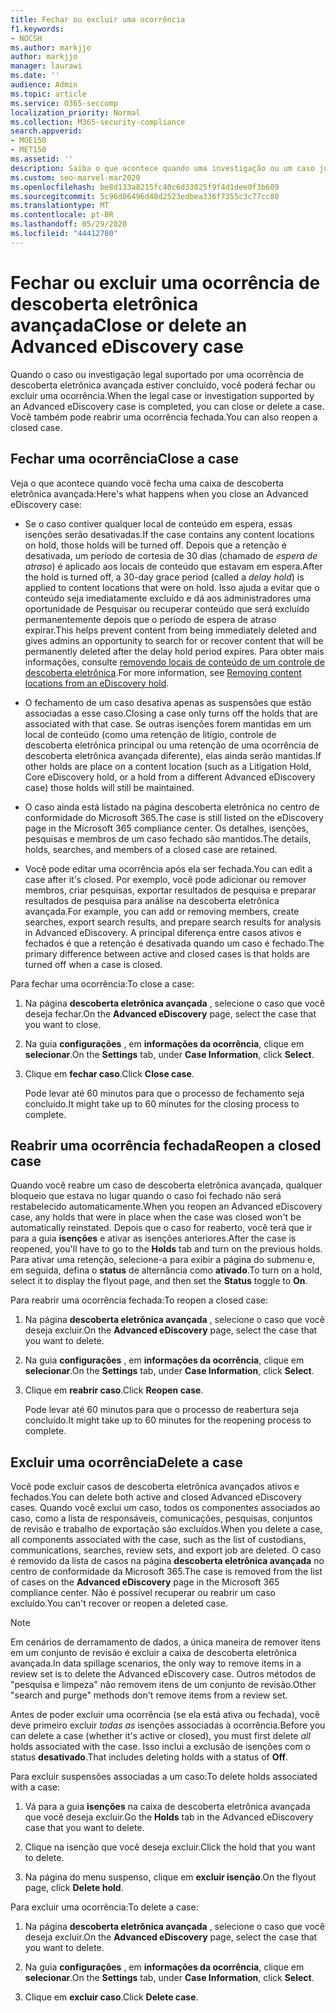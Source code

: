 ```yaml
---
title: Fechar ou excluir uma ocorrência
f1.keywords:
- NOCSH
ms.author: markjjo
author: markjjo
manager: laurawi
ms.date: ''
audience: Admin
ms.topic: article
ms.service: O365-seccomp
localization_priority: Normal
ms.collection: M365-security-compliance
search.appverid:
- MOE150
- MET150
ms.assetid: ''
description: Saiba o que acontece quando uma investigação ou um caso jurídico suportado por um caso de descoberta eletrônica avançada é fechado ou excluído.
ms.custom: seo-marvel-mar2020
ms.openlocfilehash: be8d133a8215fc40c6d33025f9f4d1dee0f3b609
ms.sourcegitcommit: 5c96d06496d40d2523edbea336f7355c3c77cc80
ms.translationtype: MT
ms.contentlocale: pt-BR
ms.lasthandoff: 05/29/2020
ms.locfileid: "44412780"
---
```

# <a name="close-or-delete-an-advanced-ediscovery-case"></a><span data-ttu-id="c6672-103">Fechar ou excluir uma ocorrência de descoberta eletrônica avançada</span><span class="sxs-lookup"><span data-stu-id="c6672-103">Close or delete an Advanced eDiscovery case</span></span>

<span data-ttu-id="c6672-104">Quando o caso ou investigação legal suportado por uma ocorrência de descoberta eletrônica avançada estiver concluído, você poderá fechar ou excluir uma ocorrência.</span><span class="sxs-lookup"><span data-stu-id="c6672-104">When the legal case or investigation supported by an Advanced eDiscovery case is completed, you can close or delete a case.</span></span> <span data-ttu-id="c6672-105">Você também pode reabrir uma ocorrência fechada.</span><span class="sxs-lookup"><span data-stu-id="c6672-105">You can also reopen a closed case.</span></span>

## <a name="close-a-case"></a><span data-ttu-id="c6672-106">Fechar uma ocorrência</span><span class="sxs-lookup"><span data-stu-id="c6672-106">Close a case</span></span>

<span data-ttu-id="c6672-107">Veja o que acontece quando você fecha uma caixa de descoberta eletrônica avançada:</span><span class="sxs-lookup"><span data-stu-id="c6672-107">Here's what happens when you close an Advanced eDiscovery case:</span></span>

- <span data-ttu-id="c6672-108">Se o caso contiver qualquer local de conteúdo em espera, essas isenções serão desativadas.</span><span class="sxs-lookup"><span data-stu-id="c6672-108">If the case contains any content locations on hold, those holds will be turned off.</span></span> <span data-ttu-id="c6672-109">Depois que a retenção é desativada, um período de cortesia de 30 dias (chamado de *espera de atraso*) é aplicado aos locais de conteúdo que estavam em espera.</span><span class="sxs-lookup"><span data-stu-id="c6672-109">After the hold is turned off, a 30-day grace period (called a *delay hold*) is applied to content locations that were on hold.</span></span> <span data-ttu-id="c6672-110">Isso ajuda a evitar que o conteúdo seja imediatamente excluído e dá aos administradores uma oportunidade de Pesquisar ou recuperar conteúdo que será excluído permanentemente depois que o período de espera de atraso expirar.</span><span class="sxs-lookup"><span data-stu-id="c6672-110">This helps prevent content from being immediately deleted and gives admins an opportunity to search for or recover content that will be permanently deleted after the delay hold period expires.</span></span> <span data-ttu-id="c6672-111">Para obter mais informações, consulte [removendo locais de conteúdo de um controle de descoberta eletrônica](create-ediscovery-holds.md#removing-content-locations-from-an-ediscovery-hold).</span><span class="sxs-lookup"><span data-stu-id="c6672-111">For more information, see [Removing content locations from an eDiscovery hold](create-ediscovery-holds.md#removing-content-locations-from-an-ediscovery-hold).</span></span>

- <span data-ttu-id="c6672-112">O fechamento de um caso desativa apenas as suspensões que estão associadas a esse caso.</span><span class="sxs-lookup"><span data-stu-id="c6672-112">Closing a case only turns off the holds that are associated with that case.</span></span> <span data-ttu-id="c6672-113">Se outras isenções forem mantidas em um local de conteúdo (como uma retenção de litígio, controle de descoberta eletrônica principal ou uma retenção de uma ocorrência de descoberta eletrônica avançada diferente), elas ainda serão mantidas.</span><span class="sxs-lookup"><span data-stu-id="c6672-113">If other holds are place on a content location (such as a Litigation Hold, Core eDiscovery hold, or a hold from a different Advanced eDiscovery case) those holds will still be maintained.</span></span>

- <span data-ttu-id="c6672-114">O caso ainda está listado na página descoberta eletrônica no centro de conformidade do Microsoft 365.</span><span class="sxs-lookup"><span data-stu-id="c6672-114">The case is still listed on the eDiscovery page in the Microsoft 365 compliance center.</span></span> <span data-ttu-id="c6672-115">Os detalhes, isenções, pesquisas e membros de um caso fechado são mantidos.</span><span class="sxs-lookup"><span data-stu-id="c6672-115">The details, holds, searches, and members of a closed case are retained.</span></span>

- <span data-ttu-id="c6672-116">Você pode editar uma ocorrência após ela ser fechada.</span><span class="sxs-lookup"><span data-stu-id="c6672-116">You can edit a case after it's closed.</span></span> <span data-ttu-id="c6672-117">Por exemplo, você pode adicionar ou remover membros, criar pesquisas, exportar resultados de pesquisa e preparar resultados de pesquisa para análise na descoberta eletrônica avançada.</span><span class="sxs-lookup"><span data-stu-id="c6672-117">For example, you can add or removing members, create searches, export search results, and prepare search results for analysis in Advanced eDiscovery.</span></span> <span data-ttu-id="c6672-118">A principal diferença entre casos ativos e fechados é que a retenção é desativada quando um caso é fechado.</span><span class="sxs-lookup"><span data-stu-id="c6672-118">The primary difference between active and closed cases is that holds are turned off when a case is closed.</span></span>

<span data-ttu-id="c6672-119">Para fechar uma ocorrência:</span><span class="sxs-lookup"><span data-stu-id="c6672-119">To close a case:</span></span>

1. <span data-ttu-id="c6672-120">Na página **descoberta eletrônica avançada** , selecione o caso que você deseja fechar.</span><span class="sxs-lookup"><span data-stu-id="c6672-120">On the **Advanced eDiscovery** page, select the case that you want to close.</span></span>

2. <span data-ttu-id="c6672-121">Na guia **configurações** , em **informações da ocorrência**, clique em **selecionar**.</span><span class="sxs-lookup"><span data-stu-id="c6672-121">On the **Settings** tab, under **Case Information**, click **Select**.</span></span>

3. <span data-ttu-id="c6672-122">Clique em **fechar caso**.</span><span class="sxs-lookup"><span data-stu-id="c6672-122">Click **Close case**.</span></span>

   <span data-ttu-id="c6672-123">Pode levar até 60 minutos para que o processo de fechamento seja concluído.</span><span class="sxs-lookup"><span data-stu-id="c6672-123">It might take up to 60 minutes for the closing process to complete.</span></span>

## <a name="reopen-a-closed-case"></a><span data-ttu-id="c6672-124">Reabrir uma ocorrência fechada</span><span class="sxs-lookup"><span data-stu-id="c6672-124">Reopen a closed case</span></span>

<span data-ttu-id="c6672-125">Quando você reabre um caso de descoberta eletrônica avançada, qualquer bloqueio que estava no lugar quando o caso foi fechado não será restabelecido automaticamente.</span><span class="sxs-lookup"><span data-stu-id="c6672-125">When you reopen an Advanced eDiscovery case, any holds that were in place when the case was closed won't be automatically reinstated.</span></span> <span data-ttu-id="c6672-126">Depois que o caso for reaberto, você terá que ir para a guia **isenções** e ativar as isenções anteriores.</span><span class="sxs-lookup"><span data-stu-id="c6672-126">After the case is reopened, you'll have to go to the **Holds** tab and turn on the previous holds.</span></span> <span data-ttu-id="c6672-127">Para ativar uma retenção, selecione-a para exibir a página do submenu e, em seguida, defina o **status** de alternância como **ativado**.</span><span class="sxs-lookup"><span data-stu-id="c6672-127">To turn on a hold, select it to display the flyout page, and then set the **Status** toggle to **On**.</span></span>

<span data-ttu-id="c6672-128">Para reabrir uma ocorrência fechada:</span><span class="sxs-lookup"><span data-stu-id="c6672-128">To reopen a closed case:</span></span>

1. <span data-ttu-id="c6672-129">Na página **descoberta eletrônica avançada** , selecione o caso que você deseja excluir.</span><span class="sxs-lookup"><span data-stu-id="c6672-129">On the **Advanced eDiscovery** page, select the case that you want to delete.</span></span>

2. <span data-ttu-id="c6672-130">Na guia **configurações** , em **informações da ocorrência**, clique em **selecionar**.</span><span class="sxs-lookup"><span data-stu-id="c6672-130">On the **Settings** tab, under **Case Information**, click **Select**.</span></span>

3. <span data-ttu-id="c6672-131">Clique em **reabrir caso**.</span><span class="sxs-lookup"><span data-stu-id="c6672-131">Click **Reopen case**.</span></span>

   <span data-ttu-id="c6672-132">Pode levar até 60 minutos para que o processo de reabertura seja concluído.</span><span class="sxs-lookup"><span data-stu-id="c6672-132">It might take up to 60 minutes for the reopening process to complete.</span></span>

## <a name="delete-a-case"></a><span data-ttu-id="c6672-133">Excluir uma ocorrência</span><span class="sxs-lookup"><span data-stu-id="c6672-133">Delete a case</span></span>

<span data-ttu-id="c6672-134">Você pode excluir casos de descoberta eletrônica avançados ativos e fechados.</span><span class="sxs-lookup"><span data-stu-id="c6672-134">You can delete both active and closed Advanced eDiscovery cases.</span></span> <span data-ttu-id="c6672-135">Quando você exclui um caso, todos os componentes associados ao caso, como a lista de responsáveis, comunicações, pesquisas, conjuntos de revisão e trabalho de exportação são excluídos.</span><span class="sxs-lookup"><span data-stu-id="c6672-135">When you delete a case, all components associated with the case, such as the list of custodians, communications, searches, review sets, and export job are deleted.</span></span> <span data-ttu-id="c6672-136">O caso é removido da lista de casos na página **descoberta eletrônica avançada** no centro de conformidade da Microsoft 365.</span><span class="sxs-lookup"><span data-stu-id="c6672-136">The case is removed from the list of cases on the **Advanced eDiscovery** page in the Microsoft 365 compliance center.</span></span> <span data-ttu-id="c6672-137">Não é possível recuperar ou reabrir um caso excluído.</span><span class="sxs-lookup"><span data-stu-id="c6672-137">You can't recover or reopen a deleted case.</span></span>

> [!NOTE]
> <span data-ttu-id="c6672-138">Em cenários de derramamento de dados, a única maneira de remover itens em um conjunto de revisão é excluir a caixa de descoberta eletrônica avançada.</span><span class="sxs-lookup"><span data-stu-id="c6672-138">In data spillage scenarios, the only way to remove items in a review set is to delete the Advanced eDiscovery case.</span></span> <span data-ttu-id="c6672-139">Outros métodos de "pesquisa e limpeza" não removem itens de um conjunto de revisão.</span><span class="sxs-lookup"><span data-stu-id="c6672-139">Other "search and purge" methods don't remove items from a review set.</span></span>

<span data-ttu-id="c6672-140">Antes de poder excluir uma ocorrência (se ela está ativa ou fechada), você deve primeiro excluir *todas as* isenções associadas à ocorrência.</span><span class="sxs-lookup"><span data-stu-id="c6672-140">Before you can delete a case (whether it's active or closed), you must first delete *all* holds associated with the case.</span></span> <span data-ttu-id="c6672-141">Isso inclui a exclusão de isenções com o status **desativado**.</span><span class="sxs-lookup"><span data-stu-id="c6672-141">That includes deleting holds with a status of **Off**.</span></span>

<span data-ttu-id="c6672-142">Para excluir suspensões associadas a um caso:</span><span class="sxs-lookup"><span data-stu-id="c6672-142">To delete holds associated with a case:</span></span>

1. <span data-ttu-id="c6672-143">Vá para a guia **isenções** na caixa de descoberta eletrônica avançada que você deseja excluir.</span><span class="sxs-lookup"><span data-stu-id="c6672-143">Go the **Holds** tab in the Advanced eDiscovery case that you want to delete.</span></span>

2. <span data-ttu-id="c6672-144">Clique na isenção que você deseja excluir.</span><span class="sxs-lookup"><span data-stu-id="c6672-144">Click the hold that you want to delete.</span></span>

3. <span data-ttu-id="c6672-145">Na página do menu suspenso, clique em **excluir isenção**.</span><span class="sxs-lookup"><span data-stu-id="c6672-145">On the flyout page, click **Delete hold**.</span></span>

<span data-ttu-id="c6672-146">Para excluir uma ocorrência:</span><span class="sxs-lookup"><span data-stu-id="c6672-146">To delete a case:</span></span>

1. <span data-ttu-id="c6672-147">Na página **descoberta eletrônica avançada** , selecione o caso que você deseja excluir.</span><span class="sxs-lookup"><span data-stu-id="c6672-147">On the **Advanced eDiscovery** page, select the case that you want to delete.</span></span>

2. <span data-ttu-id="c6672-148">Na guia **configurações** , em **informações da ocorrência**, clique em **selecionar**.</span><span class="sxs-lookup"><span data-stu-id="c6672-148">On the **Settings** tab, under **Case Information**, click **Select**.</span></span>

3. <span data-ttu-id="c6672-149">Clique em **excluir caso**.</span><span class="sxs-lookup"><span data-stu-id="c6672-149">Click **Delete case**.</span></span>
